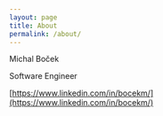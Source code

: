 ```yaml
---
layout: page
title: About
permalink: /about/
---
```

Michal Boček

Software Engineer

[https://www.linkedin.com/in/bocekm/](https://www.linkedin.com/in/bocekm/)

